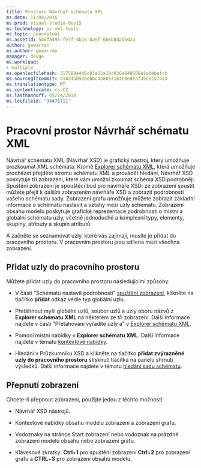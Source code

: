 ```yaml
---
title: Prostoru Návrhář schématu XML
ms.date: 11/04/2016
ms.prod: visual-studio-dev15
ms.technology: vs-xml-tools
ms.topic: conceptual
ms.assetid: 588fa495-fe7f-4b16-8a9f-6b6b8d2d502a
author: gewarren
ms.author: gewarren
manager: douge
ms.workload:
- multiple
ms.openlocfilehash: 317588e4d6c81a13a18c036a040508a1adebafcb
ms.sourcegitcommit: d1824ab926ebbc4a8057163e0edeaf35cec57433
ms.translationtype: MT
ms.contentlocale: cs-CZ
ms.lasthandoff: 05/24/2018
ms.locfileid: "34476711"
---
```

# <a name="xml-schema-designer-workspace"></a>Pracovní prostor Návrhář schématu XML

Návrhář schématu XML (Návrhář XSD) je grafický nástroj, který umožňuje prozkoumat XML schémata. Kromě [Explorer schématu XML](../xml-tools/xml-schema-explorer.md), která umožňuje procházet přejděte stromu schématu XML a provádět hledání, Návrhář XSD poskytuje tři zobrazení, které vám umožní zkoumat schéma XSD podrobněji. Spuštění zobrazení je spouštěcí bod pro návrháře XSD; ze zobrazení spustit můžete přejít k dalším zobrazením návrháře XSD a zobrazit podrobnosti vašeho schématu sady. Zobrazení grafu umožňuje můžete zobrazit základní informace o schématu nastavit a vztahy mezi uzly schématu. Zobrazení obsahu modelu poskytuje grafické reprezentace podrobnosti o místní a globální schématu uzly, včetně jednoduché a komplexní typy, elementy, skupiny, atributy a skupin atributů.

A začněte se seznamovat uzly, které vás zajímají, musíte je přidat do pracovního prostoru. V pracovním prostoru jsou sdílena mezi všechna zobrazení.

## <a name="add-nodes-to-the-workspace"></a>Přidat uzly do pracovního prostoru

Můžete přidat uzly do pracovního prostoru následujícími způsoby:

-   V části "Schématu nastavit podrobnosti" [spuštění zobrazení](../xml-tools/start-view.md), klikněte na tlačítko **přidat** odkaz vedle typ globální uzlu.

-   Přetáhnout myší globální uzlů, soubor uzlů a uzly oboru názvů z **Explorer schématu XML** na některém ze tří zobrazení. Další informace najdete v části "Přetahování vyřadíte uzly a" v [Explorer schématu XML](../xml-tools/xml-schema-explorer.md).

-   Pomocí místní nabídky v **Explorer schématu XML**. Další informace najdete v tématu [kontextové nabídky](../xml-tools/context-menus-xml-schema-explorer.md).

-   Hledání v Průzkumníku XSD a klikněte na tlačítko **přidat zvýrazněné uzly do pracovního prostoru** stisknutí tlačítka na panelu shrnutí výsledků. Další informace najdete v tématu [hledání sadu schématu](../xml-tools/searching-the-schema-set.md).

## <a name="switch-views"></a>Přepnutí zobrazení

Chcete-li přepnout zobrazení, použijte jednu z těchto možností:

-   Návrhář XSD nástrojů.

-   Kontextové nabídky obsahu modelu zobrazení a zobrazení grafu.

-   Vodoznaky na stránce Start zobrazení nebo vodoznak na prázdné zobrazení modelu obsahu nebo zobrazení grafu.

-   Klávesové zkratky: **Ctrl**+**1** pro spuštění zobrazení **Ctrl**+**2** pro zobrazení grafu a  **CTRL**+**3** pro zobrazení obsahu modelu.